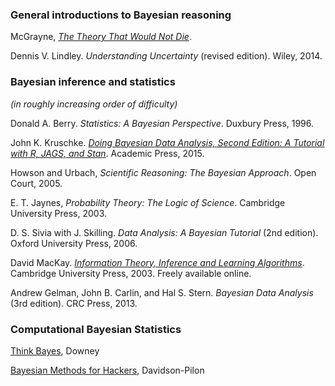 ### General introductions to Bayesian reasoning

McGrayne, [*The Theory That Would Not Die*](http://www.amazon.com/Theory-That-Would-Not-Die/dp/0300188226).

Dennis V. Lindley.  *Understanding Uncertainty* (revised edition). Wiley, 2014.

### Bayesian inference and statistics

*(in roughly increasing order of difficulty)*

Donald A. Berry.  *Statistics: A Bayesian Perspective*.  Duxbury Press, 1996.

John K. Kruschke.
[*Doing Bayesian Data Analysis, Second Edition: A Tutorial with R, JAGS, and Stan*](http://www.amazon.com/Doing-Bayesian-Data-Analysis-Second/dp/0124058884).
Academic Press, 2015.

Howson and Urbach, *Scientific Reasoning: The Bayesian Approach*.
Open Court, 2005.

E. T. Jaynes, *Probability Theory: The Logic of Science*.
Cambridge University Press, 2003.

D. S. Sivia with J. Skilling. *Data Analysis: A Bayesian Tutorial*
(2nd edition). Oxford University Press, 2006.

David MacKay.  [*Information Theory, Inference and Learning
Algorithms*](http://www.inference.phy.cam.ac.uk/itila/book.html). Cambridge
University Press, 2003.  Freely available online.

Andrew Gelman, John B. Carlin, and Hal S. Stern.  *Bayesian Data
Analysis* (3rd edition).  CRC Press, 2013.

### Computational Bayesian Statistics

[Think Bayes](http://www.amazon.com/Think-Bayes-Allen-B-Downey/dp/1449370780), Downey

[Bayesian Methods for Hackers](http://www.amazon.com/Bayesian-Methods-Hackers-Probabilistic-Addison-Wesley/dp/0133902838), Davidson-Pilon

